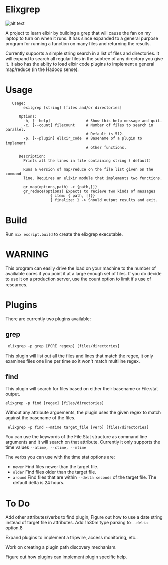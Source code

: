 Elixgrep
========

![alt text](https://api.travis-ci.org/bbense/elixgrep.png "Travis CI build status")

A project to learn elixir by building a grep that will cause the fan on my laptop to
turn on when it runs. It has since expanded to a general purpose program for running
a function on many files and returning the results. 

Currently supports a simple string search in a list of files and directories. It will
expand to search all regular files in the subtree of any directory you give it. It
also has the ablity to load elixir code plugins to implement a general map/reduce 
(in the Hadoop sense). 



Usage
=======
```
   Usage:
        exilgrep [string] [files and/or directories]
 
      Options:
        -h, [--help]                # Show this help message and quit.
        -c, [--count] filecount     # Number of files to search in parallel.
                                    # Default is 512.
        -p, [--plugin] elixir_code  # Basename of a plugin to implement 
                                    # other functions. 
 
      Description:
        Prints all the lines in file containing string ( default) 

        Runs a version of map/reduce on the file list given on the command
        line. Requires an elixir module that implements two functions. 

        gr_map(options,path) -> {path,[]}
        gr_reduce(options) Expects to recieve two kinds of messages 
                    { item: { path, []}}
                    { finalize: } -> Should output results and exit.
```

Build
=====

Run `mix escript.build` to create the elixgrep executable. 

WARNING
========

This program can easily drive the load on your machine to the number of availiable cores
if you point it at a large enough set of files. If you do decide to use it on a production
server, use the count option to limit it's use of resources.

Plugins
========

There are currently two plugins available: 

grep
----
     elixgrep -p grep [PCRE regexp] [files/directories]

This plugin will list out all the files and lines that 
match the regex, it only examines files one line per time
so it won't match multiline regex.

find
----

This plugin will search for files based on either their basename or 
File.stat output.

    elixgrep -p find [regex] [files/directories]

Without any attribute arguements, the plugin uses the given regex
to match against the basename of the files. 

     elixgrep -p find --mtime target_file [verb] [files/directories]

You can use the keywords of the File.Stat structure as command line
arguments and it will search on that attribute. Currently it only 
supports the time values `--atime, --ctime, --mtime`

The verbs you can use with the time stat options are:

- `newer`   Find files newer than the target file.
- `older`   Find files older than the target file.
- `around`  Find files that are within `--delta seconds` of the target file. The default delta is 24 hours.   

 

To Do
=====

Add other attributes/verbs to find plugin, Figure out how to use a 
date string instead of target file in attributes. Add 1h30m type
parsing to `--delta` option.ß

Expand plugins to implement a tripwire, access monitoring, etc.. 

Work on creating a plugin path discovery mechanism.

Figure out how plugins can implement plugin specific help.  